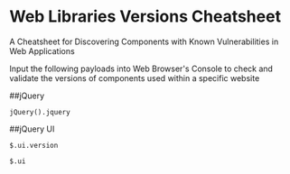 # Web Libraries Versions Cheatsheet
A Cheatsheet for Discovering Components with Known Vulnerabilities in Web Applications

Input the following payloads into Web Browser's Console to check and validate the versions of components used within a specific website

##jQuery
```
jQuery().jquery
```
##jQuery UI 
```
$.ui.version
```
```
$.ui
```
